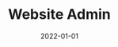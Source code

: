 ---
date: 2022-01-01
year: 2022
title: Website Admin 
project: Deel28
customer: voluntary work
image: "/assets/images/Deel28.png"
description: I support Deel28 e.V in my village as a administrator, providing a modern and easy to manage webpage and booking system for their meeting space.
tech: Wordpress
projectLink: Deel28
projectLinkSrc: http://www.deel28.de/hofcafe-buchung/
---